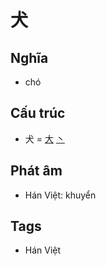 # 犬

## Nghĩa

* chó

## Cấu trúc
* 犬 = [大](大.md) [丶](丶.md)

## Phát âm

* Hán Việt: khuyển

## Tags
* Hán Việt

<script>window.HANZI_FIELD='犬';</script>
